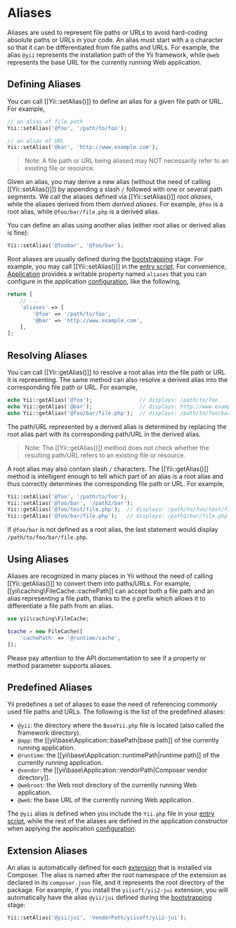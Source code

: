 Aliases
=======

Aliases are used to represent file paths or URLs to avoid hard-coding absolute paths or URLs in your code.
An alias must start with a `@` character so that it can be differentiated from file paths and URLs.
For example, the alias `@yii` represents the installation path of the Yii framework, while `@web` represents
the base URL for the currently running Web application.


Defining Aliases <a name="defining-aliases"></a>
----------------

You can call [[Yii::setAlias()]] to define an alias for a given file path or URL. For example,

```php
// an alias of file path
Yii::setAlias('@foo', '/path/to/foo');

// an alias of URL
Yii::setAlias('@bar', 'http://www.example.com');
```

> Note: A file path or URL being aliased may NOT necessarily refer to an existing file or resource.

Given an alias, you may derive a new alias (without the need of calling [[Yii::setAlias()]]) by appending
a slash `/` followed with one or several path segments. We call the aliases defined via [[Yii::setAlias()]]
*root aliases*, while the aliases derived from them *derived aliases*. For example, `@foo` is a root alias,
while `@foo/bar/file.php` is a derived alias.

You can define an alias using another alias (either root alias or derived alias is fine):

```php
Yii::setAlias('@foobar', '@foo/bar');
```

Root aliases are usually defined during the [bootstrapping](runtime-bootstrapping.md) stage.
For example, you may call [[Yii::setAlias()]] in the [entry script](structure-entry-scripts.md).
For convenience, [Application](structure-applications.md) provides a writable property named `aliases`
that you can configure in the application [configuration](concept-configurations.md), like the following,

```php
return [
    // ...
    'aliases' => [
        '@foo' => '/path/to/foo',
        '@bar' => 'http://www.example.com',
    ],
];
```


Resolving Aliases <a name="resolving-aliases"></a>
-----------------

You can call [[Yii::getAlias()]] to resolve a root alias into the file path or URL it is representing.
The same method can also resolve a derived alias into the corresponding file path or URL. For example,

```php
echo Yii::getAlias('@foo');               // displays: /path/to/foo
echo Yii::getAlias('@bar');               // displays: http://www.example.com
echo Yii::getAlias('@foo/bar/file.php');  // displays: /path/to/foo/bar/file.php
```

The path/URL represented by a derived alias is determined by replacing the root alias part with its corresponding
path/URL in the derived alias.

> Note: The [[Yii::getAlias()]] method does not check whether the resulting path/URL refers to an existing file or resource.


A root alias may also contain slash `/` characters. The [[Yii::getAlias()]] method
is intelligent enough to tell which part of an alias is a root alias and thus correctly determines
the corresponding file path or URL. For example,

```php
Yii::setAlias('@foo', '/path/to/foo');
Yii::setAlias('@foo/bar', '/path2/bar');
Yii::getAlias('@foo/test/file.php');  // displays: /path/to/foo/test/file.php
Yii::getAlias('@foo/bar/file.php');   // displays: /path2/bar/file.php
```

If `@foo/bar` is not defined as a root alias, the last statement would display `/path/to/foo/bar/file.php`.


Using Aliases <a name="using-aliases"></a>
-------------

Aliases are recognized in many places in Yii without the need of calling [[Yii::getAlias()]] to convert
them into paths/URLs. For example, [[yii\caching\FileCache::cachePath]] can accept both a file path
and an alias representing a file path, thanks to the `@` prefix which allows it to differentiate a file path
from an alias.

```php
use yii\caching\FileCache;

$cache = new FileCache([
    'cachePath' => '@runtime/cache',
]);
```

Please pay attention to the API documentation to see if a property or method parameter supports aliases.


Predefined Aliases <a name="predefined-aliases"></a>
------------------

Yii predefines a set of aliases to ease the need of referencing commonly used file paths and URLs.
The following is the list of the predefined aliases:

- `@yii`: the directory where the `BaseYii.php` file is located (also called the framework directory).
- `@app`: the [[yii\base\Application::basePath|base path]] of the currently running application.
- `@runtime`: the [[yii\base\Application::runtimePath|runtime path]] of the currently running application.
- `@vendor`: the [[yii\base\Application::vendorPath|Composer vendor directory]].
- `@webroot`: the Web root directory of the currently running Web application.
- `@web`: the base URL of the currently running Web application.

The `@yii` alias is defined when you include the `Yii.php` file in your [entry script](structure-entry-scripts.md),
while the rest of the aliases are defined in the application constructor when applying the application
[configuration](concept-configurations.md).


Extension Aliases <a name="extension-aliases"></a>
-----------------

An alias is automatically defined for each [extension](structure-extensions.md) that is installed via Composer.
The alias is named after the root namespace of the extension as declared in its `composer.json` file, and it
represents the root directory of the package. For example, if you install the `yiisoft/yii2-jui` extension,
you will automatically have the alias `@yii/jui` defined during the [bootstrapping](runtime-bootstrapping.md) stage:

```php
Yii::setAlias('@yii/jui', 'VendorPath/yiisoft/yii2-jui');
```
